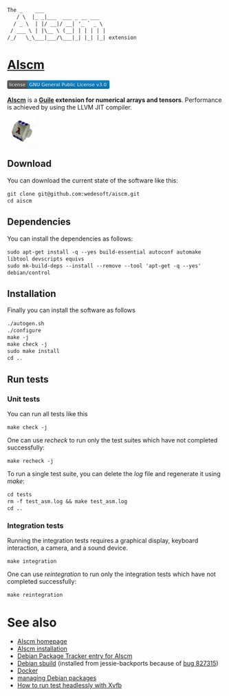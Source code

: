 ```
The _    ___
   / \  |_ _|___  ___ _ __ ___
  / _ \  | |/ __|/ __| '_ ` _ \
 / ___ \ | |\__ \ (__| | | | | |
/_/   \_\___|___/\___|_| |_| |_| extension
```

# [AIscm][1]

[![GPLv3](doc/gplv3.png)](https://www.gnu.org/copyleft/gpl.html)

[**AIscm**][1] is a **[Guile][2] extension for numerical arrays and tensors**.
Performance is achieved by using the LLVM JIT compiler.

![AIscm](doc/aiscm.gif "AIscm")

## Download

You can download the current state of the software like this:

```Shell
git clone git@github.com:wedesoft/aiscm.git
cd aiscm
```

## Dependencies

You can install the dependencies as follows:

```Shell
sudo apt-get install -q --yes build-essential autoconf automake libtool devscripts equivs
sudo mk-build-deps --install --remove --tool 'apt-get -q --yes' debian/control
```

## Installation

Finally you can install the software as follows

```Shell
./autogen.sh
./configure
make -j
make check -j
sudo make install
cd ..
```

## Run tests

### Unit tests

You can run all tests like this

```Shell
make check -j
```

One can use *recheck* to run only the test suites which have not completed successfully:

```Shell
make recheck -j
```

To run a single test suite, you can delete the *log* file and regenerate it using *make*:

```Shell
cd tests
rm -f test_asm.log && make test_asm.log
cd ..
```

### Integration tests

Running the integration tests requires a graphical display, keyboard interaction, a camera, and a sound device.

```Shell
make integration
```

One can use *reintegration* to run only the integration tests which have not completed successfully:

```Shell
make reintegration
```

# See also

* [AIscm homepage][1]
* [AIscm installation][6]
* [Debian Package Tracker entry for AIscm][8]
* [Debian sbuild][3] (installed from jessie-backports because of [bug 827315][7])
* [Docker][4]
* [managing Debian packages][5]
* [How to run test headlessly with Xvfb][9]

[1]: http://wedesoft.github.io/aiscm/ "AIscm"
[2]: http://www.gnu.org/software/guile/ "Guile programming language"
[3]: https://wiki.debian.org/sbuild
[4]: https://www.docker.com/
[5]: https://www.debian.org/doc/manuals/developers-reference/ch05.en.html#newpackage
[6]: http://wedesoft.github.io/aiscm/installation.html "AIscm installation"
[7]: https://bugs.debian.org/cgi-bin/bugreport.cgi?bug=827315
[8]: https://tracker.debian.org/pkg/aiscm
[9]: http://elementalselenium.com/tips/38-headless
